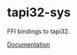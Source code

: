# tapi32-sys #
FFI bindings to tapi32.

[Documentation](https://retep998.github.io/doc/tapi32-sys/)
